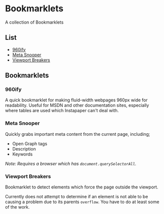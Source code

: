 # Bookmarklets

A collection of Bookmarklets

## List

* [960ify](#960ify)
* [Meta Snooper](#meta-snooper)
* [Viewport Breakers](#viewport-breakers)

## Bookmarklets

### 960ify

A quick bookmarklet for making fluid-width webpages 960px wide for readability.
Useful for MSDN and other documentation sites, especially where tables are used which Instapaper can't deal with.

### Meta Snooper

Quickly grabs important meta content from the current page, including;

* Open Graph tags
* Description
* Keywords

_*Note*: Requires a browser which has `document.querySelectorAll`._

### Viewport Breakers

Bookmarklet to detect elements which force the page outside the viewport.

Currently does not attempt to determine if an element is not able to be causing a problem due to its parents `overflow`. You have to do at least some of the work.